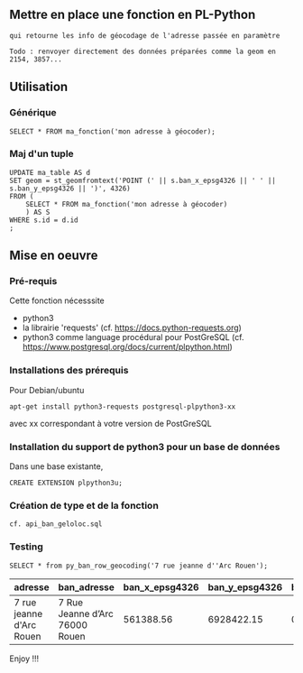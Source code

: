 

## Mettre en place une fonction en PL-Python 
    qui retourne les info de géocodage de l'adresse passée en paramètre
    
    Todo : renvoyer directement des données préparées comme la geom en 2154, 3857...

## Utilisation 
### Générique

    SELECT * FROM ma_fonction('mon adresse à géocoder);

### Maj d'un tuple
    UPDATE ma_table AS d
    SET geom = st_geomfromtext('POINT (' || s.ban_x_epsg4326 || ' ' || s.ban_y_epsg4326 || ')', 4326)
    FROM (
        SELECT * FROM ma_fonction('mon adresse à géocoder)
        ) AS S
    WHERE s.id = d.id
    ;

## Mise en oeuvre

### Pré-requis
Cette fonction nécesssite 
- python3 
- la librairie 'requests'  (cf. https://docs.python-requests.org)
- python3 comme language procédural pour PostGreSQL (cf. https://www.postgresql.org/docs/current/plpython.html)

### Installations des prérequis
Pour Debian/ubuntu

    apt-get install python3-requests postgresql-plpython3-xx
avec xx correspondant à votre version de PostGreSQL

### Installation du support de python3 pour un base de données

Dans une base existante, 

    CREATE EXTENSION plpython3u;
    
### Création de type et de la fonction

    cf. api_ban_geloloc.sql

### Testing
    SELECT * from py_ban_row_geocoding('7 rue jeanne d''Arc Rouen');

|adresse|ban_adresse|ban_x_epsg4326|ban_y_epsg4326|ban_score|ban_precision|ban_source|ban_licence|ban_date|
|--------|--------|--------|--------|--------|--------|--------|--------|--------|
|7 rue jeanne d'Arc Rouen|7 Rue Jeanne d’Arc 76000 Rouen|561388.56|6928422.15|0.979|9|BAN|ETALAB-2.0|2021-07-20|


Enjoy !!!